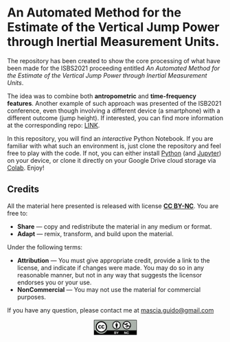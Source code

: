 # An Automated Method for the Estimate of the Vertical Jump Power through Inertial Measurement Units.

The repository has been created to show the core processing of what have been made for the ISBS2021 proceeding entitled *An Automated Method for the Estimate of the Vertical Jump Power through Inertial Measurement Units*. 

The idea was to combine both **antropometric** and **time-frequency features**. Another example of such approach was presented of the ISB2021 conference, even though involving a different device (a smartphone) with a different outcome (jump height). If interested, you can find more information at the corresponding repo: <a href="https://github.com/Maskul93/MLR_ISB2021">LINK</a>.

In this repository, you will find an *interactive* Python Notebook. If you are familiar with what such an environment is, just clone the repository and feel free to play with the code. If not, you can either install <a href = "https://www.python.org/">Python</a> (and <a href = "https://jupyter.org/">Jupyter</a>) on your device, or clone it directly on your Google Drive cloud storage via <a href = "https://colab.research.google.com/">Colab</a>. Enjoy!

## Credits
All the material here presented is released with license **<a href = "https://creativecommons.org/licenses/by-nc/4.0/legalcode">CC BY-NC</a>**. You are free to:

- **Share** — copy and redistribute the material in any medium or format.
- **Adapt** — remix, transform, and build upon the material.

Under the following terms:
- **Attribution** — You must give appropriate credit, provide a link to the license, and indicate if changes were made. You may do so in any reasonable manner, but not in any way that suggests the licensor endorses you or your use.
- **NonCommercial** — You may not use the material for commercial purposes.

If you have any question, please contact me at <a href = "mailto:mascia.guido@gmail.com">mascia.guido@gmail.com</a>

<p align="center"><a href = "https://creativecommons.org/licenses/by-nc/4.0">
  <img width="100" height="35" src="https://github.com/Maskul93/MLR_ISB2021/blob/main/misc/by-nc.png" alt = "CC BY NC"> </a>
</p>
